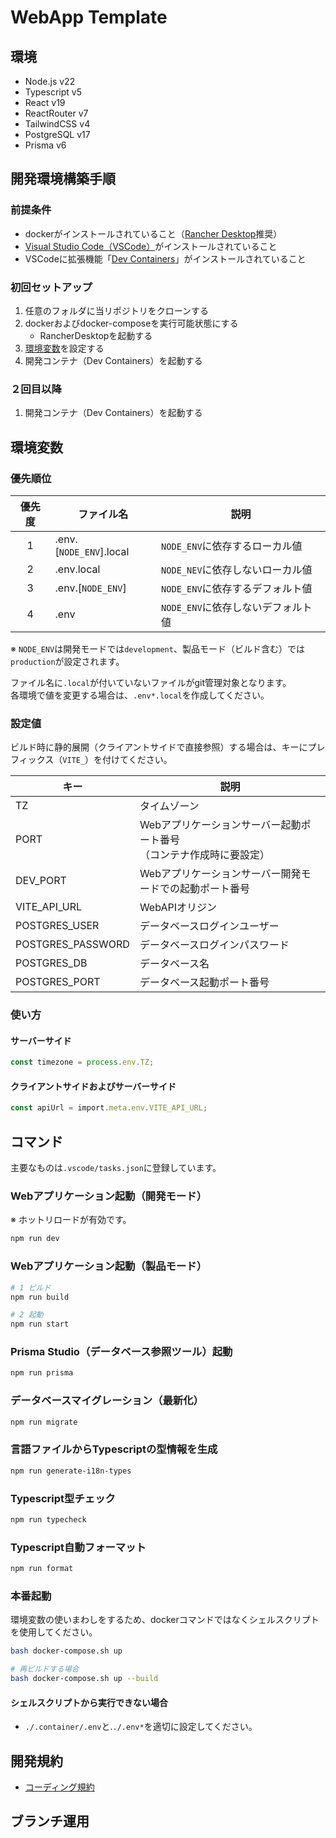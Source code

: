 # WebApp Template

## 環境

- Node.js v22
- Typescript v5
- React v19
- ReactRouter v7
- TailwindCSS v4
- PostgreSQL v17
- Prisma v6

## 開発環境構築手順

### 前提条件

- dockerがインストールされていること（[Rancher Desktop](https://rancherdesktop.io/)推奨）
- [Visual Studio Code（VSCode）](https://code.visualstudio.com/download)がインストールされていること
- VSCodeに拡張機能「[Dev Containers](https://marketplace.visualstudio.com/items?itemName=ms-vscode-remote.remote-containers)」がインストールされていること

### 初回セットアップ

1. 任意のフォルダに当リポジトリをクローンする
2. dockerおよびdocker-composeを実行可能状態にする
   - RancherDesktopを起動する
3. [環境変数](#環境変数)を設定する
4. 開発コンテナ（Dev Containers）を起動する

### ２回目以降

1. 開発コンテナ（Dev Containers）を起動する

## 環境変数

### 優先順位

| 優先度 | ファイル名              | 説明                               |
| :----: | ----------------------- | ---------------------------------- |
|   1    | .env.[`NODE_ENV`].local | `NODE_ENV`に依存するローカル値     |
|   2    | .env.local              | `NODE_NEV`に依存しないローカル値   |
|   3    | .env.[`NODE_ENV`]       | `NODE_ENV`に依存するデフォルト値   |
|   4    | .env                    | `NODE_ENV`に依存しないデフォルト値 |

※ `NODE_ENV`は開発モードでは`development`、製品モード（ビルド含む）では`production`が設定されます。  

ファイル名に`.local`が付いていないファイルがgit管理対象となります。  
各環境で値を変更する場合は、`.env*.local`を作成してください。  

### 設定値

ビルド時に静的展開（クライアントサイドで直接参照）する場合は、キーにプレフィックス（`VITE_`）を付けてください。  

| キー              | 説明                                                                    |
| ----------------- | ----------------------------------------------------------------------- |
| TZ                | タイムゾーン                                                            |
| PORT              | Webアプリケーションサーバー起動ポート番号<br>（コンテナ作成時に要設定） |
| DEV_PORT          | Webアプリケーションサーバー開発モードでの起動ポート番号                 |
| VITE_API_URL      | WebAPIオリジン                                                          |
| POSTGRES_USER     | データベースログインユーザー                                            |
| POSTGRES_PASSWORD | データベースログインパスワード                                          |
| POSTGRES_DB       | データベース名                                                          |
| POSTGRES_PORT     | データベース起動ポート番号                                              |

### 使い方

#### サーバーサイド

```ts
const timezone = process.env.TZ;
```

#### クライアントサイドおよびサーバーサイド

```ts
const apiUrl = import.meta.env.VITE_API_URL;
```

## コマンド

主要なものは`.vscode/tasks.json`に登録しています。

### Webアプリケーション起動（開発モード）

※ ホットリロードが有効です。

```bash
npm run dev
```

### Webアプリケーション起動（製品モード）

```bash
# 1 ビルド
npm run build

# 2 起動
npm run start
```

### Prisma Studio（データベース参照ツール）起動

```bash
npm run prisma
```

### データベースマイグレーション（最新化）

```bash
npm run migrate
```

### 言語ファイルからTypescriptの型情報を生成

```bash
npm run generate-i18n-types
```

### Typescript型チェック

```bash
npm run typecheck
```

### Typescript自動フォーマット

```bash
npm run format
```
### 本番起動

環境変数の使いまわしをするため、dockerコマンドではなくシェルスクリプトを使用してください。

```bash
bash docker-compose.sh up

# 再ビルドする場合
bash docker-compose.sh up --build
```

#### シェルスクリプトから実行できない場合

- `./.container/.env`と.`./.env*`を適切に設定してください。

## 開発規約

- [コーディング規約](./docs/codingStandards.md)

## ブランチ運用
